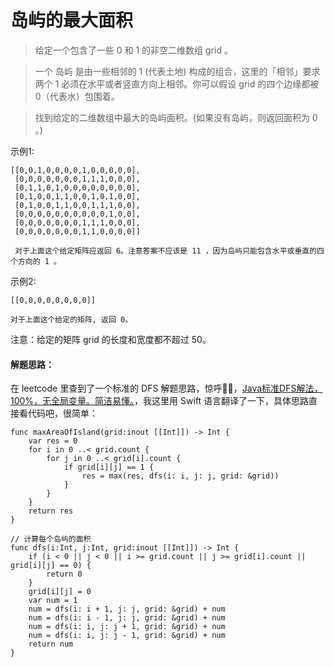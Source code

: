# 岛屿的最大面积

> 给定一个包含了一些 0 和 1 的非空二维数组 grid 。

> 一个 岛屿 是由一些相邻的 1 (代表土地) 构成的组合，这里的「相邻」要求两个 1 必须在水平或者竖直方向上相邻。你可以假设 grid 的四个边缘都被 0（代表水）包围着。

> 找到给定的二维数组中最大的岛屿面积。(如果没有岛屿，则返回面积为 0 。)


示例1:

```
[[0,0,1,0,0,0,0,1,0,0,0,0,0],
 [0,0,0,0,0,0,0,1,1,1,0,0,0],
 [0,1,1,0,1,0,0,0,0,0,0,0,0],
 [0,1,0,0,1,1,0,0,1,0,1,0,0],
 [0,1,0,0,1,1,0,0,1,1,1,0,0],
 [0,0,0,0,0,0,0,0,0,0,1,0,0],
 [0,0,0,0,0,0,0,1,1,1,0,0,0],
 [0,0,0,0,0,0,0,1,1,0,0,0,0]]
 
 对于上面这个给定矩阵应返回 6。注意答案不应该是 11 ，因为岛屿只能包含水平或垂直的四个方向的 1 。
```

示例2:

```
[[0,0,0,0,0,0,0,0]]
 
对于上面这个给定的矩阵, 返回 0。
```

注意：给定的矩阵 grid 的长度和宽度都不超过 50。

#### 解题思路：

在 leetcode 里查到了一个标准的 DFS 解题思路，惊呼🐂🍺，[Java标准DFS解法，100%，无全局变量。简洁易懂。](https://leetcode-cn.com/problems/max-area-of-island/solution/biao-zhun-javadong-tai-gui-hua-jie-fa-100-by-mark-/)，我这里用 Swift 语言翻译了一下，具体思路直接看代码吧，很简单：

```
func maxAreaOfIsland(grid:inout [[Int]]) -> Int {
    var res = 0
    for i in 0 ..< grid.count {
        for j in 0 ..< grid[i].count {
            if grid[i][j] == 1 {
                res = max(res, dfs(i: i, j: j, grid: &grid))
            }
        }
    }
    return res
}
    
// 计算每个岛屿的面积
func dfs(i:Int, j:Int, grid:inout [[Int]]) -> Int {
    if (i < 0 || j < 0 || i >= grid.count || j >= grid[i].count || grid[i][j] == 0) {
        return 0
    }
    grid[i][j] = 0
    var num = 1
    num = dfs(i: i + 1, j: j, grid: &grid) + num
    num = dfs(i: i - 1, j: j, grid: &grid) + num
    num = dfs(i: i, j: j + 1, grid: &grid) + num
    num = dfs(i: i, j: j - 1, grid: &grid) + num
    return num
}
```
